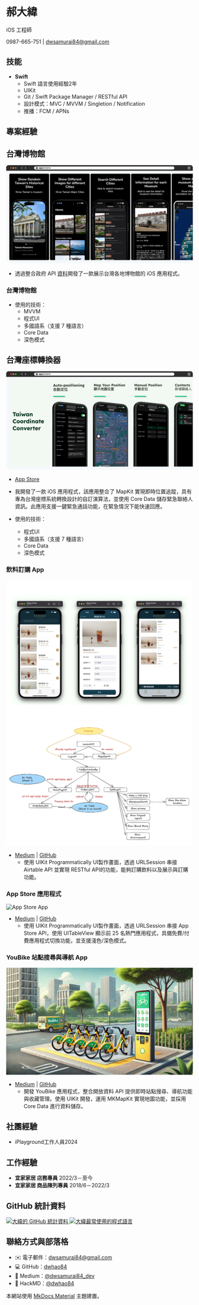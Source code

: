 # **郝大緯**

iOS 工程師

0987-665-751 | [dwsamurai84@gmail.com](https://github.com/dwhao84/dwhao84.github.io.git)

## **技能**

- **Swift**
  - Swift 語言使用經驗2年
  - UIKit
  - Git / Swift Package Manager / RESTful API
  - 設計模式：MVC / MVVM / Singletion / Notification
  - 推播：FCM / APNs

## **專案經驗**

## 台灣博物館

![台灣博物館](../assets/TaiwanMuseum.png)

- 透過整合政府 API [資料](https://data.gov.tw/en/datasets/6242)開發了一款展示台灣各地博物館的 iOS 應用程式。

### **台灣博物館**
- 使用的技術：
  - MVVM
  - 程式UI
  - 多國語系（支援 7 種語言）
  - Core Data
  - 深色模式

## 台灣座標轉換器

![台灣座標轉換器](../assets/TaiwanCoordinateConverter.png)

- [App Store](https://apps.apple.com/tw/app/taiwan-coordinate-converter/id6741114893?l=en-GB)
- 我開發了一款 iOS 應用程式，該應用整合了 MapKit 實現即時位置追蹤，具有專為台灣座標系統轉換設計的自訂演算法，並使用 Core Data 儲存緊急聯絡人資訊。此應用支援一鍵緊急通話功能，在緊急情況下能快速回應。

- 使用的技術：
  - 程式UI
  - 多國語系（支援 7 種語言）
  - Core Data
  - 深色模式

### **飲料訂購 App**

![DrinkOrderApp](../assets/DrinkOrderApp.png) ![DrinkOrderApp-Concept](../assets/DrinkOrderApp-Concept.png)

- [Medium](https://medium.com/彼得潘的-swift-ios-app-開發教室/hw-50-drink-order-app-1-get-6d4f7566c6f5) | [GitHub](https://github.com/dwhao84/DrinkOrderApp)
  - 使用 UIKit Programmatically UI製作畫面，透過 URLSession 串接 Airtable API 並實現 RESTful API的功能，能夠訂購飲料以及展示與訂購功能。

### **App Store 應用程式**

![App Store App](../assets/App-Store-app.gif)

- [Medium](https://medium.com/彼得潘的-swift-ios-app-開發教室/hw-48-app-store-425538e1f98b) | [GitHub](https://github.com/dwhao84/HW48-App-store)
  - 使用 UIKit Programmatically UI製作畫面，透過 URLSession 串接 App Store API，使用 UITableView 顯示前 25 名熱門應用程式，具備免費/付費應用程式切換功能，並支援淺色/深色模式。

### **YouBike 站點搜尋與導航 App**

![Youbike app](../assets/Youbike.png)

- [Medium](https://medium.com/彼得潘的-swift-ios-app-開發教室/hw-47-串接you-bike-api-資料存到core-data-70fa9782e915) | [GitHub](https://github.com/dwhao84/HW-44-JSON-Decoder)
  - 開發 YouBike 應用程式，整合開放資料 API 提供即時站點搜尋、導航功能與收藏管理。使用 UIKit 開發，運用 MKMapKit 實現地圖功能，並採用 Core Data 進行資料儲存。

## **社團經驗**

* iPlayground工作人員2024

## **工作經驗**

- **宜家家居 店務專員** 2022/3－至今
- **宜家家居 商品陳列專員** 2018/6－2022/3

## **GitHub 統計資料**

<div align="left">
 <a href="https://github.com/dwhao84">
   <img src="https://github-readme-stats.vercel.app/api?username=dwhao84&show_icons=true&theme=radical" alt="大緯的 GitHub 統計資料" />
   <img src="https://github-readme-stats.vercel.app/api/top-langs/?username=dwhao84&layout=donut&theme=radical" alt="大緯最常使用的程式語言" />
 </a>
</div>

## **聯絡方式與部落格**

- ✉️ 電子郵件：[dwsamurai84@gmail.com](mailto:dwsamurai84@gmail.com)
- 💻 GitHub：[dwhao84](https://github.com/dwhao84)
- 📝 Medium：[@dwsamurai84_dev](https://medium.com/@dwsamurai84_dev)
- 📝 HackMD：[@dwhao84](https://hackmd.io/@dwhao84)

本網站使用 [MkDocs Material](https://squidfunk.github.io/mkdocs-material/) 主題建置。
